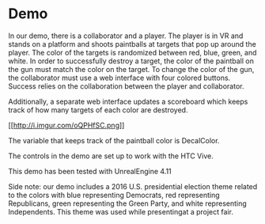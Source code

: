 # Demo

In our demo, there is a collaborator and a player. The player is in VR and stands on a platform and shoots paintballs at targets that pop up around the player. The color of the targets is randomized between red, blue, green, and white. In order to successfully destroy a target, the color of the paintball on the gun must match the color on the target. To change the color of the gun, the collaborator must use a web interface with four colored buttons. Success relies on the collaboration between the player and collaborator. 

Additionally, a separate web interface updates a scoreboard which keeps track of how many targets of each color are destroyed.

[[http://i.imgur.com/oQPHfSC.png]]

The variable that keeps track of the paintball color is DecalColor.

The controls in the demo are set up to work with the HTC Vive. 

This demo has been tested with UnrealEngine 4.11

Side note: our demo includes a 2016 U.S. presidential election theme related to the colors with blue representing Democrats, red representing Republicans, green representing the Green Party, and white representing Independents. This theme was used while presentingat a project fair.
